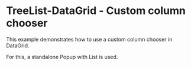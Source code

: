 # TreeList-DataGrid - Custom column chooser

This example demonstrates how to use a custom column chooser in DataGrid. 

For this, a standalone Popup with List is used.

